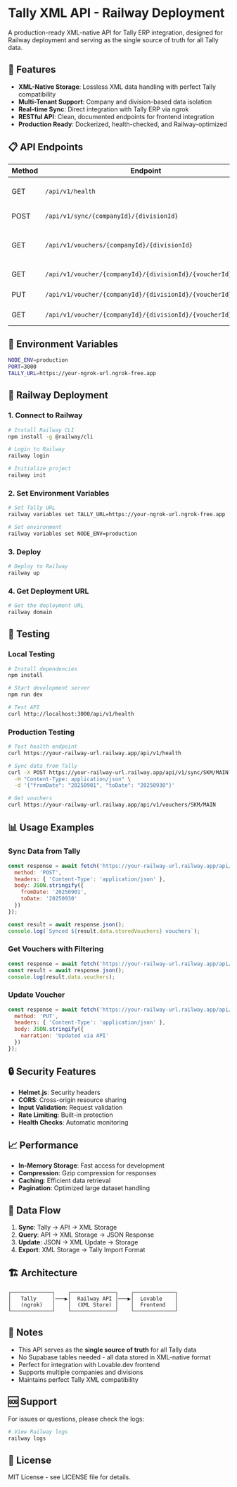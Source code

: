 # Tally XML API - Railway Deployment

A production-ready XML-native API for Tally ERP integration, designed for Railway deployment and serving as the single source of truth for all Tally data.

## 🚀 Features

- **XML-Native Storage**: Lossless XML data handling with perfect Tally compatibility
- **Multi-Tenant Support**: Company and division-based data isolation
- **Real-time Sync**: Direct integration with Tally ERP via ngrok
- **RESTful API**: Clean, documented endpoints for frontend integration
- **Production Ready**: Dockerized, health-checked, and Railway-optimized

## 📋 API Endpoints

| Method | Endpoint | Description |
|--------|----------|-------------|
| GET | `/api/v1/health` | System health check |
| POST | `/api/v1/sync/{companyId}/{divisionId}` | Sync data from Tally |
| GET | `/api/v1/vouchers/{companyId}/{divisionId}` | List vouchers with filtering |
| GET | `/api/v1/voucher/{companyId}/{divisionId}/{voucherId}` | Get single voucher |
| PUT | `/api/v1/voucher/{companyId}/{divisionId}/{voucherId}` | Update voucher |
| GET | `/api/v1/voucher/{companyId}/{divisionId}/{voucherId}/xml` | Export as Tally XML |

## 🔧 Environment Variables

```bash
NODE_ENV=production
PORT=3000
TALLY_URL=https://your-ngrok-url.ngrok-free.app
```

## 🚀 Railway Deployment

### 1. Connect to Railway

```bash
# Install Railway CLI
npm install -g @railway/cli

# Login to Railway
railway login

# Initialize project
railway init
```

### 2. Set Environment Variables

```bash
# Set Tally URL
railway variables set TALLY_URL=https://your-ngrok-url.ngrok-free.app

# Set environment
railway variables set NODE_ENV=production
```

### 3. Deploy

```bash
# Deploy to Railway
railway up
```

### 4. Get Deployment URL

```bash
# Get the deployment URL
railway domain
```

## 🧪 Testing

### Local Testing

```bash
# Install dependencies
npm install

# Start development server
npm run dev

# Test API
curl http://localhost:3000/api/v1/health
```

### Production Testing

```bash
# Test health endpoint
curl https://your-railway-url.railway.app/api/v1/health

# Sync data from Tally
curl -X POST https://your-railway-url.railway.app/api/v1/sync/SKM/MAIN \
  -H "Content-Type: application/json" \
  -d '{"fromDate": "20250901", "toDate": "20250930"}'

# Get vouchers
curl https://your-railway-url.railway.app/api/v1/vouchers/SKM/MAIN
```

## 📊 Usage Examples

### Sync Data from Tally

```javascript
const response = await fetch('https://your-railway-url.railway.app/api/v1/sync/SKM/MAIN', {
  method: 'POST',
  headers: { 'Content-Type': 'application/json' },
  body: JSON.stringify({
    fromDate: '20250901',
    toDate: '20250930'
  })
});

const result = await response.json();
console.log(`Synced ${result.data.storedVouchers} vouchers`);
```

### Get Vouchers with Filtering

```javascript
const response = await fetch('https://your-railway-url.railway.app/api/v1/vouchers/SKM/MAIN?page=1&limit=10&type=Payment');
const result = await response.json();
console.log(result.data.vouchers);
```

### Update Voucher

```javascript
const response = await fetch('https://your-railway-url.railway.app/api/v1/voucher/SKM/MAIN/12345', {
  method: 'PUT',
  headers: { 'Content-Type': 'application/json' },
  body: JSON.stringify({
    narration: 'Updated via API'
  })
});
```

## 🔒 Security Features

- **Helmet.js**: Security headers
- **CORS**: Cross-origin resource sharing
- **Input Validation**: Request validation
- **Rate Limiting**: Built-in protection
- **Health Checks**: Automatic monitoring

## 📈 Performance

- **In-Memory Storage**: Fast access for development
- **Compression**: Gzip compression for responses
- **Caching**: Efficient data retrieval
- **Pagination**: Optimized large dataset handling

## 🔄 Data Flow

1. **Sync**: Tally → API → XML Storage
2. **Query**: API → XML Storage → JSON Response
3. **Update**: JSON → XML Update → Storage
4. **Export**: XML Storage → Tally Import Format

## 🏗️ Architecture

```
┌─────────────┐    ┌──────────────┐    ┌─────────────┐
│   Tally     │───▶│  Railway API │───▶│  Lovable    │
│   (ngrok)   │    │  (XML Store) │    │  Frontend   │
└─────────────┘    └──────────────┘    └─────────────┘
```

## 📝 Notes

- This API serves as the **single source of truth** for all Tally data
- No Supabase tables needed - all data stored in XML-native format
- Perfect for integration with Lovable.dev frontend
- Supports multiple companies and divisions
- Maintains perfect Tally XML compatibility

## 🆘 Support

For issues or questions, please check the logs:

```bash
# View Railway logs
railway logs
```

## 📄 License

MIT License - see LICENSE file for details.
